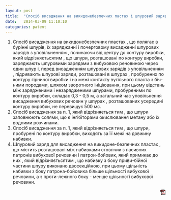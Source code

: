 ```yaml
---
layout: post
title:  "Спосіб висадження на викидонебезпечних пастах і шпуровий заряд для його реалізації"
date:   2014-03-09 11:10:10
categories: patent
---
```


1.  Спосіб  висадження на  викидонебезпечних
пластах , що полягає в бурінні шпурів, їх заряджанні  і  почерговому  висадженні  шпурових  зарядів  з
уповільненням ,  починаючи  від  центру  до  контуру
виробки,  який відрізняєтьсятим ,  що шпури,  розташовані по контуру виробки,  заряджають шпуровими  зарядами  з  вибуховою  речовиною  через
один шпур і,  перед висадженням шпурових зарядів
з уповільненням , підривають шпурові заряди, розташовані в шпурах ,  пробурених по контуру гірничої
виробки і на межі контакту вугільного пласта з біч-ними  породами,  шляхом  зворотного  ініціювання,
при цьому відстань між зарядженими і незарядженими шпурами,  пробуреними по контуру виробки,
складає 0,3 - 0,5 м, а загальний час уповільнення
висадження  вибухових  речовин  у  шпурах ,  розташованих усередині контуру виробки,  не перевищує
500 мс.
2.  Спосіб висадження за п. 1, який відрізняється
тим , що шпури заповнюють солями, що є
інгібіторами  окислювання метану  або  їх  водними
розчинами.
3.  Спосіб висадження за п. 1, який відрізняється
тим ,  що  шпури,  пробурені  по  контуру  виробки,
виходять за її межі на довжину набивки.
4.  Шпуровий заряд для висадження на викидоне-безпечних  пластах ,  що  містить  розташовані  між
набивками стовпчик з пасивних патронів вибухової
речовини і патрон-бойовик, який примикає до них ,
який відрізняєтьсятим , що набивку з боку приви-бійної частини шпуру виконано двосекційною,  при
цьому щільність набивки з боку патрона-бойовика
більше  щільності  вибухової  речовини,  а  з  проти-лежного боку - менше щільності вибухової речовини.
<p align="right">
<a href="http://www.blastcraft.net/files/patents/78078.pdf" target="_blank"><img src="/img/pdf.gif"></a>
</p>